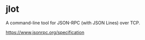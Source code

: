 jlot
====

A command-line tool for JSON-RPC (with JSON Lines) over TCP.

https://www.jsonrpc.org/specification
